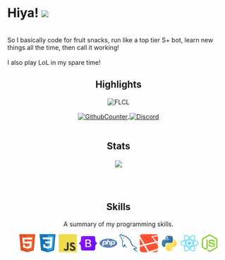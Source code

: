# Hiya! <img src="https://github.githubassets.com/images/mona-whisper.gif" width="50">
<br> So I basically code for fruit snacks, run like a top tier S+ bot, learn new things all the time, then call it working!</br>
<br>I also play LoL in my spare time!</br>



<h2 align="center">Highlights</h2>
<p align="center" href="https://github.com/110nitro?tab=repositories">
    <img align="center" src="https://66.media.tumblr.com/6cc79ee8558da20065b91ef53ff9887d/tumblr_o1odz9l6Y01soctdjo1_540.gifv" alt="FLCL" border="0">
</p>

<p align="center">
    <a href="https://github.com/110nitro">
    <img align="center" src="https://s11.flagcounter.com/mini/Nitro/bg_D138FF/txt_FFFFFF/border_74BDFC/flags_0/" alt="GithubCounter" border="0">
    </a>
    <a href="https://discord.com/rn54XtysbU">
    <img align="center" src="https://img.shields.io/static/v1?label=Discord&message=Nitro%238000&color=b85ced&style=flat" alt="Discord" border="0">
    </a><br><br>
</p>

<h2 align="center">Stats</h2>
<p align="center" href="https://github.com/110nitro">
    <img align="center" height="218" src="https://github-profile-summary-cards.vercel.app/api/cards/profile-details?username=110nitro&theme=nord_dark">
</p><br><br>

<h2 align="center">Skills</h2>
<p align="center">A summary of my programming skills.</p>

<p align="center">
  <img src='https://raw.githubusercontent.com/devicons/devicon/1119b9f84c0290e0f0b38982099a2bd027a48bf1/icons/html5/html5-original.svg' height='42px'/>
  <img src='https://raw.githubusercontent.com/devicons/devicon/1119b9f84c0290e0f0b38982099a2bd027a48bf1/icons/css3/css3-original.svg' height='42px'>
  <img src='https://raw.githubusercontent.com/devicons/devicon/1119b9f84c0290e0f0b38982099a2bd027a48bf1/icons/javascript/javascript-original.svg' height='42px'>
  <img src='https://raw.githubusercontent.com/devicons/devicon/1119b9f84c0290e0f0b38982099a2bd027a48bf1/icons/bootstrap/bootstrap-original.svg' height='42px'>
  <img src='https://raw.githubusercontent.com/devicons/devicon/1119b9f84c0290e0f0b38982099a2bd027a48bf1/icons/php/php-plain.svg' height='42px'>
  <img src='https://raw.githubusercontent.com/devicons/devicon/1119b9f84c0290e0f0b38982099a2bd027a48bf1/icons/mysql/mysql-original.svg' height='42px'>
  <img src='https://raw.githubusercontent.com/devicons/devicon/1119b9f84c0290e0f0b38982099a2bd027a48bf1/icons/laravel/laravel-plain.svg' height='42px'>
  <img src='https://raw.githubusercontent.com/devicons/devicon/1119b9f84c0290e0f0b38982099a2bd027a48bf1/icons/python/python-original.svg' height='42px'>
  <img src='https://raw.githubusercontent.com/devicons/devicon/1119b9f84c0290e0f0b38982099a2bd027a48bf1/icons/react/react-original.svg' height='42px'>
  <img src='https://raw.githubusercontent.com/devicons/devicon/1119b9f84c0290e0f0b38982099a2bd027a48bf1/icons/nodejs/nodejs-original.svg' height='42px'>
</p>
